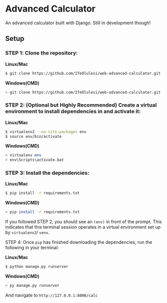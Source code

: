 # Advanced Calculator
An advanced calculator built with Django. Still in development though!

## Setup

### STEP 1: Clone the repository:

**Linux/Mac**
```sh
$ git clone https://github.com/IfeOlulesi/web-advanced-calculator.git
```

**Windows(CMD)**
```sh
> git clone https://github.com/IfeOlulesi/web-advanced-calculator.git
```

### STEP 2: (Optional but Highly Recommended) Create a virtual environment to install dependencies in and activate it:

**Linux/Mac**
```sh
$ virtualenv2 --no-site-packages env
$ source env/bin/activate
```

**Windows(CMD)**
```sh
> virtualenv env
> env\Scripts\activate.bat
```

### STEP 3: Install the dependencies:

**Linux/Mac**
```sh
$ pip install -r requirements.txt
```

**Windows(CMD)**
```sh
> pip install -r requirements.txt
```

If you followed STEP 2, you should see an `(env)` in front of the prompt. This indicates that this terminal
session operates in a virtual environment set up by `virtualenv2`/ `venv`.

STEP 4: Once `pip` has finished downloading the dependencies, run the following in your terminal:

**Linux/Mac**
```sh
$ python manage.py runserver
```

**Windows(CMD)**
```sh
> py manage.py runserver
```
And navigate to `http://127.0.0.1:8000/calc`
